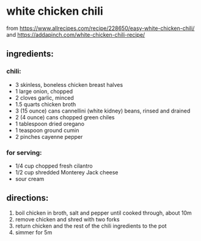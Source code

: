 # white chicken chili

from https://www.allrecipes.com/recipe/228650/easy-white-chicken-chili/ and https://addapinch.com/white-chicken-chili-recipe/

## ingredients:

### chili:

- 3 skinless, boneless chicken breast halves
- 1 large onion, chopped
- 2 cloves garlic, minced
- 1.5 quarts chicken broth
- 3 (15 ounce) cans cannellini (white kidney) beans, rinsed and drained
- 2 (4 ounce) cans chopped green chiles
- 1 tablespoon dried oregano
- 1 teaspoon ground cumin
- 2 pinches cayenne pepper

### for serving:

- 1/4 cup chopped fresh cilantro
- 1/2 cup shredded Monterey Jack cheese
- sour cream

## directions:

1. boil chicken in broth, salt and pepper until cooked through, about 10m
1. remove chicken and shred with two forks
1. return chicken and the rest of the chili ingredients to the pot
1. simmer for 5m
